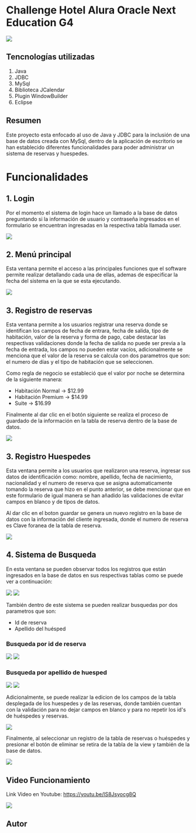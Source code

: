# Challenge Hotel Alura Oracle Next Education G4
![](imgRepositorio/aH-150px.png)

## Tencnologías utilizadas

1. Java
2. JDBC
3. MySql
4. Biblioteca JCalendar
5. Plugin WindowBuilder
6. Eclipse

## Resumen

Este proyecto esta enfocado al uso de Java y JDBC para la inclusión de una base de datos creada con MySql, dentro 
de la aplicación de escritorio se han establecido diferentes funcionalidades para poder administrar un sistema de 
reservas y huespedes.

# Funcionalidades

## 1. Login

Por el momento el sistema de login hace un llamado a la base de datos preguntando si la información de usuario y contraseña
ingresados en el formulario se encuentran ingresadas en la respectiva tabla llamada user.

![](imgRepositorio/ventana-login.png)

## 2. Menú principal

Esta ventana permite el acceso a las principales funciones que el software permite realizar detallando cada una de ellas,
ademas de especificar la fecha del sistema en la que se esta ejecutando.

![](imgRepositorio/ventana-principal.png)

## 3. Registro de reservas

Esta ventana permite a los usuarios registrar una reserva donde se identifican los campos de fecha de entrara, fecha de salida,
tipo de habitación, valor de la reserva y forma de pago, cabe destacar las respectivas validaciones donde la fecha de salida no 
puede ser previa a la fecha de entrada, los campos no pueden estar vacíos, adicionalmente se menciona que el valor de la reserva
se calcula con dos parametros que son: el numero de días y el tipo de habitación que se seleccionen.

Como regla de negocio se estableció que el valor por noche se determina de la siguiente manera:
  * Habitación Normal -> $12.99
  * Habitación Premium -> $14.99
  * Suite -> $16.99

Finalmente al dar clic en el botón siguiente se realiza el proceso de guardado de la información en la tabla de reserva dentro 
de la base de datos.

![](imgRepositorio/ventana-reservas.png)

## 3. Registro Huespedes

Esta ventana permite a los usuarios que realizaron una reserva, ingresar sus datos de identificación como: nombre, apellido, 
fecha de nacimiento, nacionalidad y el numero de reserva que se asigna automaticamente tomando la reserva que hizo en el punto
anterior, se debe mencionar que en este formulario de igual manera se han añadido las validaciones de evitar campos en blanco y
de tipos de datos.

Al dar clic en el boton guardar se genera un nuevo registro en la base de datos con la información del cliente ingresada, donde 
el numero de reserva es Clave foranea de la tabla de reserva.

![](imgRepositorio/ventana-Huespedes.png)

## 4. Sistema de Busqueda

En esta ventana se pueden observar todos los registros que están ingresados en la base de datos en sus respectivas tablas como se
puede ver a continuación:

![](imgRepositorio/ventana-listar-reservas.png) ![](imgRepositorio/Ventana-listar-huespedes.png)

También dentro de este sistema se pueden realizar busquedas por dos parametros que son:
 * Id de reserva
 * Apellido del huésped

### Busqueda por id de reserva

![](imgRepositorio/Busqueda-huesped-por-id-reserva.png)  ![](imgRepositorio/busqueda-reserva-por-id.png)

### Busqueda por apellido de huesped

![](imgRepositorio/Busqueda-huesped-por-apellido.png)  ![](imgRepositorio/busqueda-reserva-por-apellido-huesped.png)

Adicionalmente, se puede realizar la edicion de los campos de la tabla desplegada de los huespedes y de las reservas, donde también 
cuentan con la validación para no dejar campos en blanco y para no repetir los id's de huéspedes y reservas.

![](imgRepositorio/confirmacion-de-edicion.png)

Finalmente, al seleccionar un registro de la tabla de reservas o huéspedes y presionar el botón de eliminar se retira de la tabla de la view
y también de la base de datos.

![](imgRepositorio/confirmacion-eliminacion.png)

## Video Funcionamiento

Link Video en Youtube: https://youtu.be/lS8Jsyocg8Q

![](imgRepositorio/gifFuncionamiento.gif)

## Autor

![![](https://github.com/sjarmijos)](imgRepositorio/ppgithub.png)
















